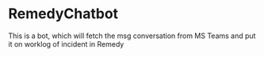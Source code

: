 # RemedyChatbot
This is a bot, which will fetch the msg conversation from MS Teams and put it on worklog of incident in Remedy
